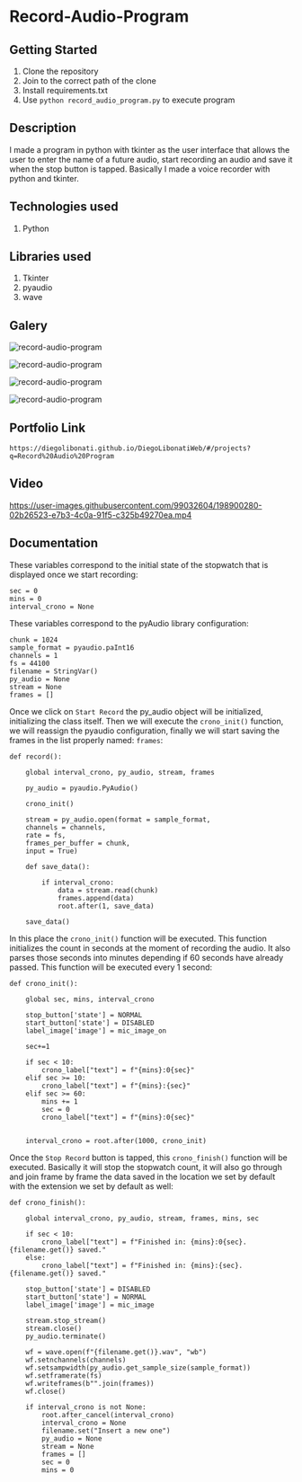 # Record-Audio-Program

## Getting Started

1. Clone the repository
2. Join to the correct path of the clone
3. Install requirements.txt
4. Use `python record_audio_program.py` to execute program

## Description

I made a program in python with tkinter as the user interface that allows the user to enter the name of a future audio, start recording an audio and save it when the stop button is tapped. Basically I made a voice recorder with python and tkinter.

## Technologies used

1. Python

## Libraries used

1. Tkinter
2. pyaudio
3. wave

## Galery

![record-audio-program](https://raw.githubusercontent.com/DiegoLibonati/DiegoLibonatiWeb/main/data/projects/Python/Imagenes/audiorecorder-0.jpg)

![record-audio-program](https://raw.githubusercontent.com/DiegoLibonati/DiegoLibonatiWeb/main/data/projects/Python/Imagenes/audiorecorder-1.jpg)

![record-audio-program](https://raw.githubusercontent.com/DiegoLibonati/DiegoLibonatiWeb/main/data/projects/Python/Imagenes/audiorecorder-2.jpg)

![record-audio-program](https://raw.githubusercontent.com/DiegoLibonati/DiegoLibonatiWeb/main/data/projects/Python/Imagenes/audiorecorder-3.jpg)

## Portfolio Link

`https://diegolibonati.github.io/DiegoLibonatiWeb/#/projects?q=Record%20Audio%20Program`

## Video

https://user-images.githubusercontent.com/99032604/198900280-02b26523-e7b3-4c0a-91f5-c325b49270ea.mp4

## Documentation

These variables correspond to the initial state of the stopwatch that is displayed once we start recording:

```
sec = 0
mins = 0
interval_crono = None
```

These variables correspond to the pyAudio library configuration:

```
chunk = 1024
sample_format = pyaudio.paInt16
channels = 1
fs = 44100
filename = StringVar()
py_audio = None
stream = None
frames = []
```

Once we click on `Start Record` the py_audio object will be initialized, initializing the class itself. Then we will execute the `crono_init()` function, we will reassign the pyaudio configuration, finally we will start saving the frames in the list properly named: `frames`:

```
def record():

    global interval_crono, py_audio, stream, frames

    py_audio = pyaudio.PyAudio()

    crono_init()

    stream = py_audio.open(format = sample_format,
    channels = channels,
    rate = fs,
    frames_per_buffer = chunk,
    input = True)

    def save_data():

        if interval_crono:
            data = stream.read(chunk)
            frames.append(data)
            root.after(1, save_data)

    save_data()
```

In this place the `crono_init()` function will be executed. This function initializes the count in seconds at the moment of recording the audio. It also parses those seconds into minutes depending if 60 seconds have already passed. This function will be executed every 1 second:

```
def crono_init():

    global sec, mins, interval_crono

    stop_button['state'] = NORMAL
    start_button['state'] = DISABLED
    label_image['image'] = mic_image_on

    sec+=1

    if sec < 10:
        crono_label["text"] = f"{mins}:0{sec}"
    elif sec >= 10:
        crono_label["text"] = f"{mins}:{sec}"
    elif sec >= 60:
        mins += 1
        sec = 0
        crono_label["text"] = f"{mins}:0{sec}"


    interval_crono = root.after(1000, crono_init)
```

Once the `Stop Record` button is tapped, this `crono_finish()` function will be executed. Basically it will stop the stopwatch count, it will also go through and join frame by frame the data saved in the location we set by default with the extension we set by default as well:

```
def crono_finish():

    global interval_crono, py_audio, stream, frames, mins, sec

    if sec < 10:
        crono_label["text"] = f"Finished in: {mins}:0{sec}. {filename.get()} saved."
    else:
        crono_label["text"] = f"Finished in: {mins}:{sec}. {filename.get()} saved."

    stop_button['state'] = DISABLED
    start_button['state'] = NORMAL
    label_image['image'] = mic_image

    stream.stop_stream()
    stream.close()
    py_audio.terminate()

    wf = wave.open(f"{filename.get()}.wav", "wb")
    wf.setnchannels(channels)
    wf.setsampwidth(py_audio.get_sample_size(sample_format))
    wf.setframerate(fs)
    wf.writeframes(b"".join(frames))
    wf.close()

    if interval_crono is not None:
        root.after_cancel(interval_crono)
        interval_crono = None
        filename.set("Insert a new one")
        py_audio = None
        stream = None
        frames = []
        sec = 0
        mins = 0
```

